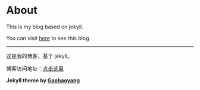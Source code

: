 # About

This is my blog based on jekyll. 

You can visit [here](http://dannyzhou.github.io/blogs/) to see this blog.

---

这是我的博客，基于 jekyll。

博客访问地址：[点击这里](http://dannyzhou.github.io/blogs/)

**Jekyll theme by [Gaohaoyang](https://github.com/Gaohaoyang/gaohaoyang.github.io)**
